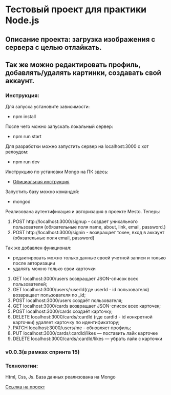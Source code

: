 # Тестовый проект для практики Node.js

## Описание проекта: загрузка изображения с сервера с целью отлайкать.
## Так же можно редактировать профиль, добавлять/удалять картинки, создавать свой аккаунт.

### Инструкция:
Для запуска установите зависимости:
 - npm install

После чего можно запускать локальный сервер: 
- npm run start

Для разработки можно запустить сервер на localhost:3000 с хот релоудом:
- npm run dev

Инструкцию по установки Mongo на ПК здесь:
- [Официальная инструкция](https://docs.mongodb.com/manual/tutorial/install-mongodb-on-os-x/)

Запустить базу можно командой:
- mongod

Реализована аутентификация и авторизация в проекте Mesto. Теперь:
1. POST  http://localhost:3000/signup - создает уникального пользователя (обязательные поля name, about, link, email, password.)
2. POST http://localhost:3000/signin - возвращает токен, вход в аккаунт (обязательные поля email, password)

Так же добавлен функционал: 
- редактировать можно только данные своей учетной записи и только после авторизации
- удалять можно только свои карточки

1. GET localhost:3000/users возвращает	JSON-список всех пользователей;
2. GET localhost:3000/users/:userId(где userId - id пользователя)  возвращает пользователя по _id;
3. POST localhost:3000/users создаёт пользователя;
4. GET localhost:3000/cards возвращает JSON-список всех карточек;
5. POST localhost:3000/cards создаёт карточку;
6. DELETE localhost:3000/cards/:cardId (где cardId - id конкретной карточки) удаляет карточку по идентификатору;
7. PATCH localhost:3000/users/me - обновляет профиль;
8. PUT localhost:3000/cards/:cardId/likes — поставить лайк карточке
9. DELETE localhost:3000/cards/:cardId/likes — убрать лайк с карточки



### v0.0.3(в рамках спринта 15) 

### Технологии:
Html, Css, Js.
База данных реализована на Mongo

[Ссылка на проект]( https://marityz.tk )
